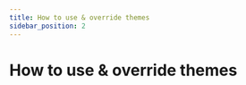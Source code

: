 ```yaml
---
title: How to use & override themes
sidebar_position: 2
---
```


# How to use & override themes

<!-- Add content here -->